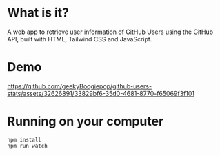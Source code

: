 # What is it?
A web app to retrieve user information of GitHub Users using the GitHub API, built with HTML, Tailwind CSS and JavaScript.

# Demo
https://github.com/geekyBoogiepop/github-users-stats/assets/32626891/33829bf6-35d0-4681-8770-f65069f3f101

# Running on your computer
```
npm install
npm run watch
```

